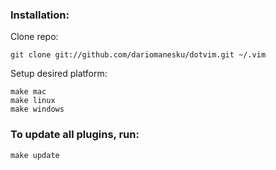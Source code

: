 ### Installation:

Clone repo:

	git clone git://github.com/dariomanesku/dotvim.git ~/.vim

Setup desired platform:

	make mac
	make linux
	make windows

### To update all plugins, run:

	make update

